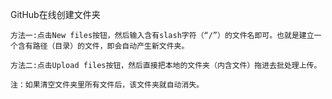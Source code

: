GitHub在线创建文件夹

    方法一:点击New files按钮，然后输入含有slash字符（“/”）的文件名即可。也就是建立一个含有路径（目录）的文件，即会自动产生新文件夹。

    方法二:点击Upload files按钮，然后直接把本地的文件夹（内含文件）拖进去批处理上传。

    注：如果清空文件夹里所有文件后，该文件夹就自动消失。

 

